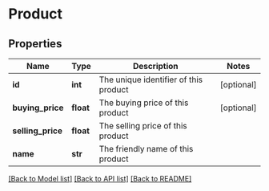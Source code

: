 # Product

## Properties
Name | Type | Description | Notes
------------ | ------------- | ------------- | -------------
**id** | **int** | The unique identifier of this product | [optional] 
**buying_price** | **float** | The buying price of this product | [optional] 
**selling_price** | **float** | The selling price of this product | 
**name** | **str** | The friendly name of this product | 

[[Back to Model list]](../README.md#documentation-for-models) [[Back to API list]](../README.md#documentation-for-api-endpoints) [[Back to README]](../README.md)


